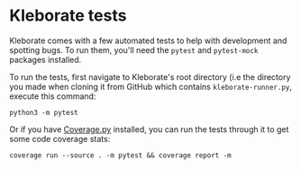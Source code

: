 # Kleborate tests

Kleborate comes with a few automated tests to help with development and spotting bugs. To run them, you'll need the `pytest` and `pytest-mock` packages installed.

To run the tests, first navigate to Kleborate's root directory (i.e the directory you made when cloning it from GitHub which contains `kleborate-runner.py`, execute this command:
```
python3 -m pytest
```

Or if you have [Coverage.py](https://coverage.readthedocs.io) installed, you can run the tests through it to get some code coverage stats:
```
coverage run --source . -m pytest && coverage report -m
```
